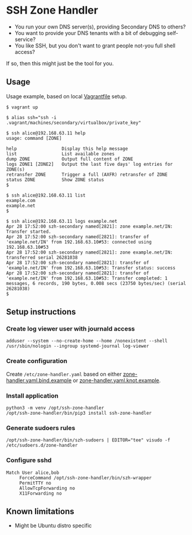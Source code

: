 # SSH Zone Handler

* You run your own DNS server(s), providing Secondary DNS to others?
* You want to provide your DNS tenants with a bit of debugging self-service?
* You like SSH, but you don't want to grant people not-you full shell access?

If so, then this might just be the tool for you.


## Usage

Usage example, based on local [Vagrantfile](Vagrantfile) setup.

```
$ vagrant up
```

```
$ alias ssh="ssh -i .vagrant/machines/secondary/virtualbox/private_key"
```

```
$ ssh alice@192.168.63.11 help
usage: command [ZONE]

help                 Display this help message
list                 List available zones
dump ZONE            Output full content of ZONE
logs ZONE1 [ZONE2]   Output the last five days' log entries for ZONE(s)
retransfer ZONE      Trigger a full (AXFR) retransfer of ZONE
status ZONE          Show ZONE status
$
```

```
$ ssh alice@192.168.63.11 list
example.com
example.net
$
```

```
$ ssh alice@192.168.63.11 logs example.net
Apr 28 17:52:00 szh-secondary named[2821]: zone example.net/IN: Transfer started.
Apr 28 17:52:00 szh-secondary named[2821]: transfer of 'example.net/IN' from 192.168.63.10#53: connected using 192.168.63.10#53
Apr 28 17:52:00 szh-secondary named[2821]: zone example.net/IN: transferred serial 26281038
Apr 28 17:52:00 szh-secondary named[2821]: transfer of 'example.net/IN' from 192.168.63.10#53: Transfer status: success
Apr 28 17:52:00 szh-secondary named[2821]: transfer of 'example.net/IN' from 192.168.63.10#53: Transfer completed: 1 messages, 6 records, 190 bytes, 0.008 secs (23750 bytes/sec) (serial 26281038)
$
```


## Setup instructions

### Create log viewer user with journald access

```
adduser --system --no-create-home --home /nonexistent --shell /usr/sbin/nologin --ingroup systemd-journal log-viewer
```


### Create configuration

Create `/etc/zone-handler.yaml` based on either
[zone-handler.yaml.bind.example](zone-handler.yaml.bind.example) or
[zone-handler.yaml.knot.example](zone-handler.yaml.knot.example).


### Install application

```
python3 -m venv /opt/ssh-zone-handler
/opt/ssh-zone-handler/bin/pip3 install ssh-zone-handler
```


### Generate sudoers rules

```
/opt/ssh-zone-handler/bin/szh-sudoers | EDITOR="tee" visudo -f /etc/sudoers.d/zone-handler
```


### Configure sshd

```
Match User alice,bob
     ForceCommand /opt/ssh-zone-handler/bin/szh-wrapper
     PermitTTY no
     AllowTcpForwarding no
     X11Forwarding no
```


## Known limitations

* Might be Ubuntu distro specific
